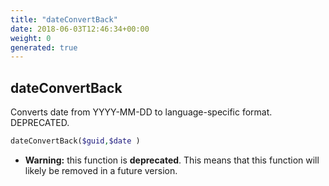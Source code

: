 ```yaml
---
title: "dateConvertBack"
date: 2018-06-03T12:46:34+00:00
weight: 0
generated: true
---
```


## dateConvertBack

Converts date from YYYY-MM-DD to language-specific format. DEPRECATED.

```php
dateConvertBack($guid,$date )
```



* **Warning:** this function is **deprecated**. This means that this function will likely be removed in a future version.


